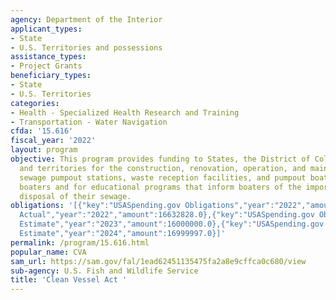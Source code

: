 ```yaml
---
agency: Department of the Interior
applicant_types:
- State
- U.S. Territories and possessions
assistance_types:
- Project Grants
beneficiary_types:
- State
- U.S. Territories
categories:
- Health - Specialized Health Research and Training
- Transportation - Water Navigation
cfda: '15.616'
fiscal_year: '2022'
layout: program
objective: This program provides funding to States, the District of Columbia, Commonwealths,
  and territories for the construction, renovation, operation, and maintenance of
  sewage pumpout stations, waste reception facilities, and pumpout boats for recreational
  boaters and for educational programs that inform boaters of the importance of proper
  disposal of their sewage.
obligations: '[{"key":"USASpending.gov Obligations","year":"2022","amount":12045281.41},{"key":"SAM.gov
  Actual","year":"2022","amount":16632828.0},{"key":"USASpending.gov Obligations","year":"2023","amount":6635664.42},{"key":"SAM.gov
  Estimate","year":"2023","amount":16000000.0},{"key":"USASpending.gov Obligations","year":"2024","amount":0.0},{"key":"SAM.gov
  Estimate","year":"2024","amount":16999997.0}]'
permalink: /program/15.616.html
popular_name: CVA
sam_url: https://sam.gov/fal/1ead62451135475fa2a8e9cffca0c680/view
sub-agency: U.S. Fish and Wildlife Service
title: 'Clean Vessel Act '
---
```

